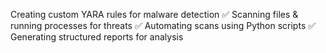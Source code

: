 Creating custom YARA rules for malware detection
✅ Scanning files & running processes for threats
✅ Automating scans using Python scripts
✅ Generating structured reports for analysis
